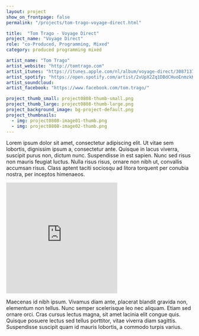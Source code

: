 ```yaml
---
layout: project
show_on_frontpage: false
permalink: "/projects/tom-trago-voyage-direct.html"

title:  "Tom Trago - Voyage Direct"
project_name: "Voyage Direct"
role: "co-Produced, Programming, Mixed"
category: produced programming mixed

artist_name: "Tom Trago"
artist_website: "http://tomtrago.com"
artist_itunes: "https://itunes.apple.com/nl/album/voyage-direct/308713734?i=308713754&l=en"
artist_spotify: "https://open.spotify.com/artist/2vUpX2Zq1DBdCHuoEnmzkK"
artist_soundcloud:
artist_facebook: "https://www.facebook.com/tom.trago/"

project_thumb_small: project0808-thumb-small.png
project_thumb_large: project0808-thumb-large.png
project_background_image: bg-project-default.png
project_thumbnails:
  - img: project0808-image01-thumb.png
  - img: project0808-image02-thumb.png
---
```


Lorem ipsum dolor sit amet, consectetur adipiscing elit. Ut vitae sem lobortis, dignissim ipsum a, consectetur ante. Quisque in lacus viverra, suscipit purus non, dictum nunc. Suspendisse in est sapien. Nunc sed risus non mauris feugiat luctus. Nulla risus risus, ornare non nibh ut, convallis accumsan risus. Class aptent taciti sociosqu ad litora torquent per conubia nostra, per inceptos himenaeos.

<iframe src="https://open.spotify.com/embed/track/0POq8kwZ2kFlHILreRzvEp" width="300" height="300" frameborder="0" allowtransparency="true"></iframe>

Maecenas id nibh ipsum. Vivamus diam ante, placerat blandit gravida non, elementum non tellus. Nunc semper scelerisque leo nec aliquam. Etiam sed ornare orci. Cras cursus lectus magna, sit amet lacinia elit congue quis. Quisque posuere lectus sed tellus porttitor, vitae viverra diam sagittis. Suspendisse suscipit quam id mauris lobortis, a commodo turpis varius.

